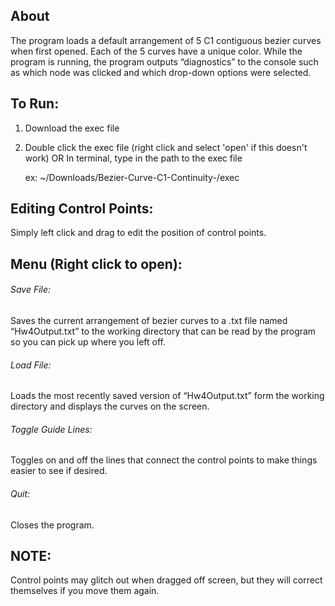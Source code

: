 ## About
The program loads a default arrangement of 5 C1 contiguous bezier curves
when first opened. Each of the 5 curves have a unique color. While the program is running,
the program outputs “diagnostics” to the console such as which node was clicked and which
drop-down options were selected.

## To Run:
1. Download the exec file
2. Double click the exec file (right click and select 'open' if this doesn't work) OR In terminal, type in the path to the exec file

    ex: ~/Downloads/Bezier-Curve-C1-Continuity-/exec

## Editing Control Points:
Simply left click and drag to edit the position of control points.

## Menu (Right click to open):
###### Save File:
Saves the current arrangement of bezier curves to a .txt file named “Hw4Output.txt” to the working directory that can be read by the program so you can pick up where you left off.
###### Load File:
Loads the most recently saved version of “Hw4Output.txt” form the working directory and displays the curves on the screen.
###### Toggle Guide Lines:
Toggles on and off the lines that connect the control points to make things easier to see if desired.
###### Quit:
Closes the program.

## NOTE:
Control points may glitch out when dragged off screen, but they will correct
themselves if you move them again.
